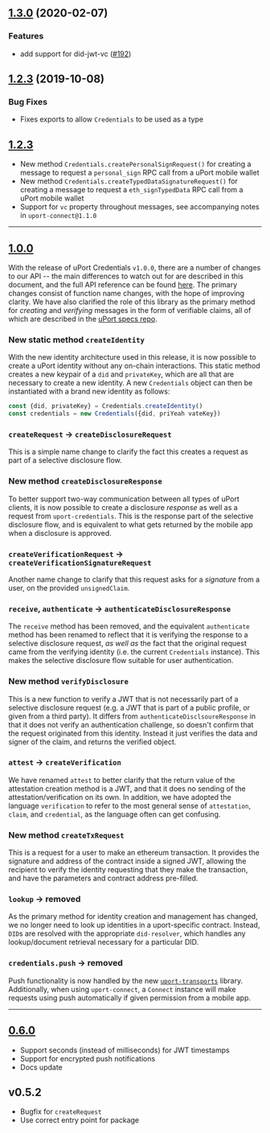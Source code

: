 ## [1.3.0](https://github.com/uport-project/uport-credentials/compare/v1.2.3...1.3.0) (2020-02-07)


### Features

* add support for did-jwt-vc ([#192](https://github.com/uport-project/uport-credentials/issues/192))

## [1.2.3](https://github.com/uport-project/uport-credentials/compare/v1.1.0...v1.2.3) (2019-10-08)


### Bug Fixes

* Fixes exports to allow `Credentials` to be used as a type

## [1.2.3](https://github.com/uport-project/uport-credentials/compare/v1.0.0...v1.1.0)
* New method `Credentials.createPersonalSignRequest()` for creating a message to request a `personal_sign` RPC call from a uPort mobile wallet
* New method `Credentials.createTypedDataSignatureRequest()` for creating a message to request a `eth_signTypedData` RPC call from a uPort mobile wallet
* Support for `vc` property throughout messages, see accompanying notes in `uport-connect@1.1.0`

----------------------------------------------------------------------------

## [1.0.0](https://github.com/uport-project/uport-credentials/compare/r0.6.0...v1.0.0)

With the release of uPort Credentials `v1.0.0`, there are a number of changes to our API -- the main differences to watch out for are described in this document, and the full API reference can be found [here](https://developer.uport.me/uport-js/reference/index). The primary changes consist of function name changes, with the hope of improving clarity. We have also clarified the role of this library as the primary method for *creating* and *verifying* messages in the form of verifiable claims, all of which are described in the [uPort specs repo](https://github.com/uport-project/specs).

### New static method `createIdentity`
With the new identity architecture used in this release, it is now possible to create a uPort identity without any on-chain interactions. This static method creates a new keypair of a `did` and `privateKey`, which are all that are necessary to create a new identity. A new `Credentials` object can then be instantiated with a brand new identity as follows:
```javascript
const {did, privateKey} = Credentials.createIdentity()
const credentials = new Credentials({did, priYeah vateKey})
```

### `createRequest` -> `createDisclosureRequest`
This is a simple name change to clarify the fact this creates a request as part of a selective disclosure flow.

### New method `createDisclosureResponse`
To better support two-way communication between all types of uPort clients, it is now possible to create a disclosure *response* as well as a request from `uport-credentials`. This is the response part of the selective disclosure flow, and is equivalent to what gets returned by the mobile app when a disclosure is approved.

### `createVerificationRequest` -> `createVerificationSignatureRequest`
Another name change to clarify that this request asks for a *signature* from a user, on the provided `unsignedClaim`. 

### `receive`, `authenticate` -> `authenticateDisclosureResponse`
The `receive` method has been removed, and the equivalent `authenticate` method has been renamed to reflect that it is verifying the response to a selective disclosure request, *as well as* the fact that the original request came from the verifying identity (i.e. the current `Credentials` instance). This makes the selective disclosure flow suitable for user authentication.

### New method `verifyDisclosure`
This is a new function to verify a JWT that is not necessarily part of a selective disclosure request (e.g. a JWT that is part of a public profile, or given from a third party). It differs from `authenticateDisclsoureResponse` in that it does not verify an authentication challenge, so doesn't confirm that the request originated from this identity. Instead it just verifies the data and signer of the claim, and returns the verified object.

### `attest` -> `createVerification`
We have renamed `attest` to better clarify that the return value of the attestation creation method is a JWT, and that it does no sending of the attestation/verification on its own. In addition, we have adopted the language `verification` to refer to the most general sense of `attestation`, `claim`, and `credential`, as the language often can get confusing.

### New method `createTxRequest`
This is a request for a user to make an ethereum transaction. It provides the signature and address of the contract inside a signed JWT, allowing the recipient to verify the identity requesting that they make the transaction, and have the parameters and contract address pre-filled.

### `lookup` -> **removed**
As the primary method for identity creation and management has changed, we no longer need to look up identities in a uport-specific contract. Instead, `DID`s are resolved with the appropriate `did-resolver`, which handles any lookup/document retrieval necessary for a particular DID. 

### `credentials.push` -> **removed**
Push functionality is now handled by the new [`uport-transports`](https://github.com/uport-project/uport-transports) library. Additionally, when using `uport-connect`, a `Connect` instance will make requests using push automatically if given permission from a mobile app.

----------------------------------------------------------------------------
## [0.6.0](https://github.com/uport-project/uport-credentials/compare/r0.5.2...r0.6.0)
* Support seconds (instead of milliseconds) for JWT timestamps
* Support for encrypted push notifications
* Docs update

## v0.5.2
* Bugfix for `createRequest`
* Use correct entry point for package
